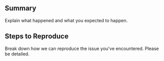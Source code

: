 ## Summary

Explain what happened and what you expected to happen.

## Steps to Reproduce

Break down how we can reproduce the issue you've encountered. Please be detailed.
